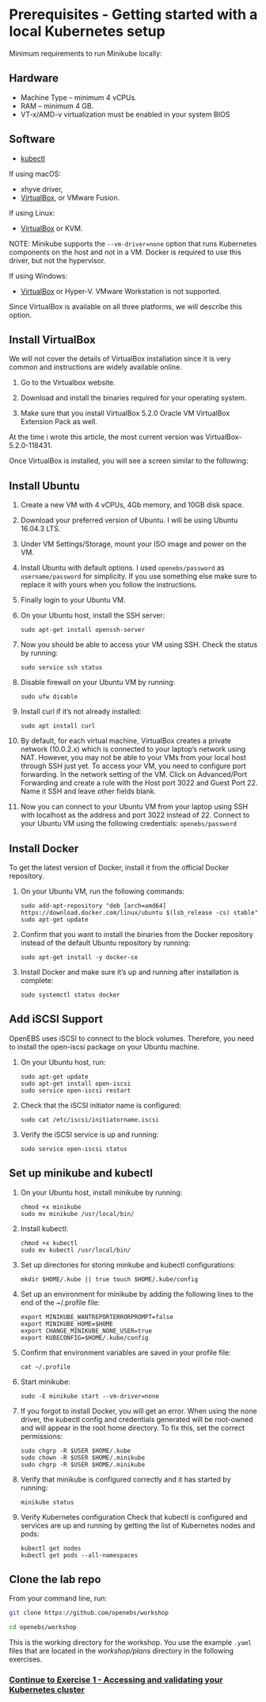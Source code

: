 # Prerequisites - Getting started with a local Kubernetes setup 

Minimum requirements to run Minikube locally:

## Hardware
- Machine Type – minimum 4 vCPUs.
- RAM – minimum 4 GB.
- VT-x/AMD-v virtualization must be enabled in your system BIOS

## Software
- [kubectl](https://kubernetes.io/docs/tasks/tools/install-kubectl/)

If using macOS:
- xhyve driver, 
- [VirtualBox](https://www.virtualbox.org/wiki/Downloads), or VMware Fusion.

If using Linux:
- [VirtualBox](https://www.virtualbox.org/wiki/Downloads) or KVM.

NOTE: Minikube supports the `--vm-driver=none` option that runs Kubernetes components on the host and not in a VM. Docker is required to use this driver, but not the hypervisor.

If using Windows:
- [VirtualBox](https://www.virtualbox.org/wiki/Downloads) or Hyper-V. VMware Workstation is not supported.

Since VirtualBox is available on all three platforms, we will describe this option.

## Install VirtualBox
We will not cover the details of VirtualBox installation since it is very common and instructions are widely available online.

1.  Go to the Virtualbox website.

2.  Download and install the binaries required for your operating system.

3.  Make sure that you install VirtualBox 5.2.0 Oracle VM VirtualBox Extension Pack as well.

At the time i wrote this article, the most current version was VirtualBox-5.2.0-118431.

Once VirtualBox is installed, you will see a screen similar to the following:

## Install Ubuntu
1.  Create a new VM with 4 vCPUs, 4Gb memory, and 10GB disk space.

2.  Download your preferred version of Ubuntu. I will be using Ubuntu 16.04.3 LTS.

3.  Under VM Settings/Storage, mount your ISO image and power on the VM.

4.  Install Ubuntu with default options. I used `openebs/password` as `username/password` for simplicity. If you use something else make sure to replace it with yours when you follow the instructions.

5.  Finally login to your Ubuntu VM.

6.  On your Ubuntu host, install the SSH server:

    ```
    sudo apt-get install openssh-server
    ```

7.  Now you should be able to access your VM using SSH. Check the status by running:

    ```
    sudo service ssh status
    ```
   
8.  Disable firewall on your Ubuntu VM by running:
    
    ```
    sudo ufw disable
    ```
    
9.  Install curl if it’s not already installed:

    ```
    sudo apt install curl
    ```
    
10.  By default, for each virtual machine, VirtualBox creates a private network (10.0.2.x) which is connected to your laptop’s network using NAT. However, you may not be able to your VMs from your local host through SSH just yet. To access your VM, you need to configure port forwarding. In the network setting of the VM. Click on Advanced/Port Forwarding and create a rule with the Host port 3022 and Guest Port 22. Name it SSH and leave other fields blank.

11.  Now you can connect to your Ubuntu VM from your laptop using SSH with localhost as the address and port 3022 instead of 22. Connect to your Ubuntu VM using the following credentials: `openebs/password`

## Install Docker
To get the latest version of Docker, install it from the official Docker repository.

1.  On your Ubuntu VM, run the following commands:

    ```~curl -fsSL https://download.docker.com/linux/ubuntu/gpg | sudo apt-key add -
    sudo add-apt-repository "deb [arch=amd64] https://download.docker.com/linux/ubuntu $(lsb_release -cs) stable"
    sudo apt-get update
    ```

2.  Confirm that you want to install the binaries from the Docker repository instead of the default Ubuntu repository by running:

    ```
    sudo apt-get install -y docker-ce
    ```

3.  Install Docker and make sure it’s up and running after installation is complete:

    ```sudo apt-get install -y docker-ce
    sudo systemctl status docker
    ```

## Add iSCSI Support
OpenEBS uses iSCSI to connect to the block volumes. Therefore, you need to install the open-iscsi package on your Ubuntu machine.

1.  On your Ubuntu host, run:

    ```
    sudo apt-get update
    sudo apt-get install open-iscsi
    sudo service open-iscsi restart
    ```

2.  Check that the iSCSI initiator name is configured:
    
    ```
    sudo cat /etc/iscsi/initiatorname.iscsi
    ```
    
3.  Verify the iSCSI service is up and running:
    
    ```
    sudo service open-iscsi status
    ```

## Set up minikube and kubectl
1.  On your Ubuntu host, install minikube by running:

    ```curl -Lo minikube https://storage.googleapis.com/minikube/releases/latest/minikube-linux-amd64
    chmod +x minikube
    sudo mv minikube /usr/local/bin/
    ```

2.  Install kubectl:
    
    ```curl -Lo kubectl https://storage.googleapis.com/kubernetes-release/release/$(curl -s https://storage.googleapis.com/kubernetes-release/release/stable.txt)/bin/linux/amd64/kubectl
    chmod +x kubectl
    sudo mv kubectl /usr/local/bin/
    ```

3.  Set up directories for storing minkube and kubectl configurations:
    
    ```
    mkdir $HOME/.kube || true touch $HOME/.kube/config
    ```

4.  Set up an environment for minikube by adding the following lines to the end of the ~/.profile file:
    
    ```export MINIKUBE_WANTUPDATENOTIFICATION=false
    export MINIKUBE_WANTREPORTERRORPROMPT=false
    export MINIKUBE_HOME=$HOME
    export CHANGE_MINIKUBE_NONE_USER=true
    export KUBECONFIG=$HOME/.kube/config
    ```

5.  Confirm that environment variables are saved in your profile file:

    ```
    cat ~/.profile
    ```

6.  Start minikube:
    
    ```
    sudo -E minikube start --vm-driver=none
    ```

7.  If you forgot to install Docker, you will get an error.
When using the none driver, the kubectl config and credentials generated will be root-owned and will appear in the root home directory. To fix this, set the correct permissions:

    ```sudo chown -R $USER $HOME/.kube
    sudo chgrp -R $USER $HOME/.kube
    sudo chown -R $USER $HOME/.minikube
    sudo chgrp -R $USER $HOME/.minikube
    ```

8.  Verify that minikube is configured correctly and it has started by running:

    ```
    minikube status
    ```

9.  Verify Kubernetes configuration
Check that kubectl is configured and services are up and running by getting the list of Kubernetes nodes and pods:

    ```
    kubectl get nodes
    kubectl get pods --all-namespaces
    ```
   
## Clone the lab repo

From your command line, run:
   
```bash   
git clone https://github.com/openebs/workshop

cd openebs/workshop
```

This is the working directory for the workshop. You use the example `.yaml` files that are located in the _workshop/plans_ directory in the following exercises.

### [Continue to Exercise 1 - Accessing and validating your Kubernetes cluster](../exercise-1/README.md)
